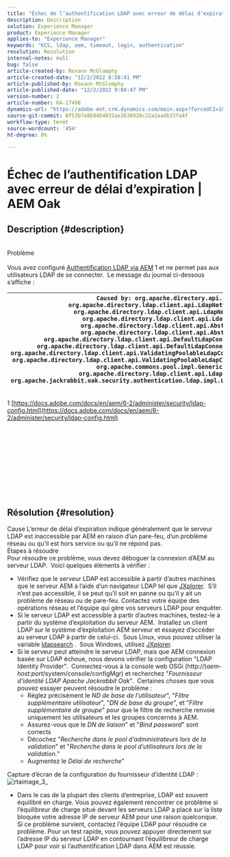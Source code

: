 ```yaml
---
title: "Échec de l’authentification LDAP avec erreur de délai d’expiration | AEM Oak"
description: Description
solution: Experience Manager
product: Experience Manager
applies-to: "Experience Manager"
keywords: "KCS, ldap, aem, timeout, login, authentication"
resolution: Resolution
internal-notes: null
bug: false
article-created-by: Roxann McGlumphy
article-created-date: "12/2/2022 8:58:41 PM"
article-published-by: Roxann McGlumphy
article-published-date: "12/2/2022 9:04:47 PM"
version-number: 2
article-number: KA-17498
dynamics-url: "https://adobe-ent.crm.dynamics.com/main.aspx?forceUCI=1&pagetype=entityrecord&etn=knowledgearticle&id=9d3b3e19-8472-ed11-9561-6045bd006079"
source-git-commit: 0f53b7e8b9464832ae2638928c22a1aadb33fa4f
workflow-type: tm+mt
source-wordcount: '454'
ht-degree: 0%

---
```


# Échec de l’authentification LDAP avec erreur de délai d’expiration | AEM Oak

## Description {#description}

<br>Problème<br><br>
Vous avez configuré [Authentification LDAP via AEM](https://docs.adobe.com/docs/en/aem/6-2/administer/security/ldap-config.html) 1 et ne permet pas aux utilisateurs LDAP de se connecter.  Le message du journal ci-dessous s’affiche :


| `Caused by: org.apache.directory.api.ldap.model.exception.LdapException: TimeOut occurred``at org.apache.directory.ldap.client.api.LdapNetworkConnection.writeRequest(LdapNetworkConnection.java:4106)``at org.apache.directory.ldap.client.api.LdapNetworkConnection.bindAsync(LdapNetworkConnection.java:1290)``at org.apache.directory.ldap.client.api.LdapNetworkConnection.bind(LdapNetworkConnection.java:1188)``at org.apache.directory.ldap.client.api.AbstractLdapConnection.bind(AbstractLdapConnection.java:127)``at org.apache.directory.ldap.client.api.AbstractLdapConnection.bind(AbstractLdapConnection.java:112)``at org.apache.directory.ldap.client.api.DefaultLdapConnectionFactory.bindConnection(DefaultLdapConnectionFactory.java:64)``at org.apache.directory.ldap.client.api.DefaultLdapConnectionFactory.newLdapConnection(DefaultLdapConnectionFactory.java:107)``at org.apache.directory.ldap.client.api.ValidatingPoolableLdapConnectionFactory.makeObject(ValidatingPoolableLdapConnectionFactory.java:133)``at org.apache.directory.ldap.client.api.ValidatingPoolableLdapConnectionFactory.makeObject(ValidatingPoolableLdapConnectionFactory.java:59)``at org.apache.commons.pool.impl.GenericObjectPool.borrowObject(GenericObjectPool.java:1188)``at org.apache.directory.ldap.client.api.LdapConnectionPool.getConnection(LdapConnectionPool.java:123)``at org.apache.jackrabbit.oak.security.authentication.ldap.impl.LdapIdentityProvider.connect(LdapIdentityProvider.java:771)``... 57 common frames omitted` |
| --- |


1 [https://docs.adobe.com/docs/en/aem/6-2/administer/security/ldap-config.html](https://docs.adobe.com/docs/en/aem/6-2/administer/security/ldap-config.html)
<br><br><br><br> <br><br><br><br><br> <br><br>

## Résolution {#resolution}


Cause L’erreur de délai d’expiration indique généralement que le serveur LDAP est inaccessible par AEM en raison d’un pare-feu, d’un problème réseau ou qu’il est hors service ou qu’il ne répond pas.
<br>Étapes à résoudre<br>
Pour résoudre ce problème, vous devez déboguer la connexion d’AEM au serveur LDAP.  Voici quelques éléments à vérifier :

- Vérifiez que le serveur LDAP est accessible à partir d’autres machines que le serveur AEM à l’aide d’un navigateur LDAP tel que [JXplorer](http://jxplorer.org/).  S’il n’est pas accessible, il se peut qu’il soit en panne ou qu’il y ait un problème de réseau ou de pare-feu. Contactez votre équipe des opérations réseau et l’équipe qui gère vos serveurs LDAP pour enquêter.
- Si le serveur LDAP est accessible à partir d’autres machines, testez-le à partir du système d’exploitation du serveur AEM.  Installez un client LDAP sur le système d’exploitation AEM serveur et essayez d’accéder au serveur LDAP à partir de celui-ci.  Sous Linux, vous pouvez utiliser la variable [ldapsearch](https://access.redhat.com/documentation/en-US/Red_Hat_Directory_Server/8.2/html/Administration_Guide/Examples-of-common-ldapsearches.html) .  Sous Windows, utilisez [JXplorer](http://jxplorer.org/).
- Si le serveur peut atteindre le serveur LDAP, mais que AEM connexion basée sur LDAP échoue, nous devons vérifier la configuration &quot;LDAP Identity Provider&quot;.  Connectez-vous à la console web OSGi (http://)*aem-host:port*/system/console/configMgr) et recherchez &quot;*Fournisseur d’identité LDAP Apache Jackrabbit Oak*&quot;.  Certaines choses que vous pouvez essayer peuvent résoudre le problème :
   - Réglez précisément le *ND de base de l’utilisateur*&quot;, &quot;*Filtre supplémentaire utilisateur*&quot;, &quot;*DN de base du groupe*&quot;, et &quot;*Filtre supplémentaire de groupe*&quot; pour que le filtre de recherche renvoie uniquement les utilisateurs et les groupes concernés à AEM.
   - Assurez-vous que le *DN de liaison*&quot; et &quot;*Bind password*&quot; sont corrects
   - Décochez &quot;*Recherche dans le pool d’administrateurs lors de la validation*&quot; et &quot;*Recherche dans le pool d’utilisateurs lors de la validation.*&quot;
   - Augmentez le *Délai de recherche*&quot;


Capture d’écran de la configuration du fournisseur d’identité LDAP :
![rtaimage_3_](https://helpx.adobe.com/content/dam/help/en/experience-manager/kb/LDAP-error/jcr%3acontent/main-pars/image/rtaimage_3_.png "rtaimage_3_")
- Dans le cas de la plupart des clients d’entreprise, LDAP est souvent équilibré en charge. Vous pouvez également rencontrer ce problème si l’équilibreur de charge situé devant les serveurs LDAP a placé sur la liste bloquée votre adresse IP de serveur AEM pour une raison quelconque. Si ce problème survient, contactez l’équipe LDAP pour résoudre ce problème. Pour un test rapide, vous pouvez appuyer directement sur l’adresse IP du serveur LDAP en contournant l’équilibreur de charge LDAP pour voir si l’authentification LDAP dans AEM est réussie.

